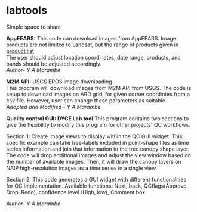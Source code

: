 # labtools
Simple space to share

**AppEEARS:** This code can download images from AppEEARS. Image products are not limited to Landsat, but the range of products given in [product list](https://appeears.earthdatacloud.nasa.gov/products)  
The user should adjust location coordinates, date range, products, and bands should be adjusted accordingly.   
*Author- Y A Marambe*

**M2M API:** USGS EROS image downloading  
This program will download images from M2M API from USGS. The code is setup to download images on ARD grid, for given corner coordintes from a csv file. However, user can change these parameters as suitable  
*Adopted and Modified - Y A Marambe*

**Quality control GUI: DYCE Lab tool**
This program contains two sections to give the flexibility to modify this program for other projects' QC workflows.  

Section 1: Create image views to display within the QC GUI widget. This specific example can take tree-labels included in point-shape files as time series information and join that information to the tree canopy shape layer. The code will drop additional images and adjust the view window based on the number of available images. Then, it will draw the canopy layers on NAIP high-resolution images as a time series in a single view.

Section 2: This code generates a GUI widget with different functionalities for QC implementation. 
Available functions: Next, back, QCflags(Approve, Drop, Redo), confidence level (High, low), Comment box  

*Author- Y A Marambe*
